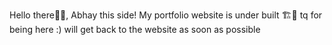 
Hello there👋👋, Abhay this side! My portfolio website is under built 🏗️🚧 tq for being here :) 
will get back to the website as soon as possible
